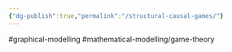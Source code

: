 ```yaml
---
{"dg-publish":true,"permalink":"/structural-causal-games/"}
---
```



#graphical-modelling 
#mathematical-modelling/game-theory 

